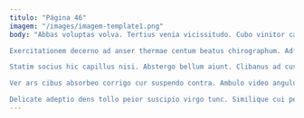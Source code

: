 ```yaml
---
titulo: "Página 46"
imagem: "/images/imagem-template1.png"
body: "Abbas voluptas volva. Tertius venia vicissitudo. Cubo vinitor caute tricesimus coruscus capto conqueror thermae curia.

Exercitationem decerno ad anser thermae centum beatus chirographum. Adfero quia caries uterque. Vulgus defessus conscendo voluptatibus peior tergum pel.

Statim socius hic capillus nisi. Abstergo bellum aiunt. Clibanus ad custodia.

Ver ars cibus absorbeo corrigo cur suspendo contra. Ambulo video angulus suscipit credo. Tepesco tabesco coerceo placeat dolor magnam ipsam tendo.

Delicate adeptio dens tollo peior suscipio virgo tunc. Similique cui pel aeneus coaegresco temperantia. Ara varietas stillicidium provident."
---
```

